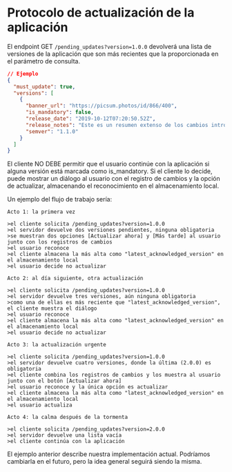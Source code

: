 # Protocolo de actualización de la aplicación

El endpoint GET `/pending_updates?version=1.0.0` devolverá una lista de versiones de la aplicación que son más recientes que la proporcionada en el parámetro de consulta.

```json
// Ejemplo
{
  "must_update": true,
  "versions": [
    {
      "banner_url": "https://picsum.photos/id/866/400",
      "is_mandatory": false,
      "release_date": "2019-10-12T07:20:50.52Z",
      "release_notes": "Este es un resumen extenso de los cambios introducidos en la nueva versión, que puede incluir saltos de línea.\n\n- Característica 1\n- Característica 2",
      "semver": "1.1.0"
    }
  ]
}
```
El cliente NO DEBE permitir que el usuario continúe con la aplicación si alguna versión está marcada como is_mandatory. Si el cliente lo decide, puede mostrar un diálogo al usuario con el registro de cambios y la opción de actualizar, almacenando el reconocimiento en el almacenamiento local.

Un ejemplo del flujo de trabajo sería:

~~~
Acto 1: la primera vez

>el cliente solicita /pending_updates?version=1.0.0
>el servidor devuelve dos versiones pendientes, ninguna obligatoria
>se muestran dos opciones [Actualizar ahora] y [Más tarde] al usuario junto con los registros de cambios
>el usuario reconoce
>el cliente almacena la más alta como "latest_acknowledged_version" en el almacenamiento local
>el usuario decide no actualizar

Acto 2: al día siguiente, otra actualización

>el cliente solicita /pending_updates?version=1.0.0
>el servidor devuelve tres versiones, aún ninguna obligatoria
>como una de ellas es más reciente que "latest_acknowledged_version", el cliente muestra el diálogo
>el usuario reconoce
>el cliente almacena la más alta como "latest_acknowledged_version" en el almacenamiento local
>el usuario decide no actualizar

Acto 3: la actualización urgente

>el cliente solicita /pending_updates?version=1.0.0
>el servidor devuelve cuatro versiones, donde la última (2.0.0) es obligatoria
>el cliente combina los registros de cambios y los muestra al usuario junto con el botón [Actualizar ahora]
>el usuario reconoce y la única opción es actualizar
>el cliente almacena la más alta como "latest_acknowledged_version" en el almacenamiento local
>el usuario actualiza

Acto 4: la calma después de la tormenta

>el cliente solicita /pending_updates?version=2.0.0
>el servidor devuelve una lista vacía
>el cliente continúa con la aplicación
~~~
El ejemplo anterior describe nuestra implementación actual.
Podríamos cambiarla en el futuro, pero la idea general seguirá siendo la misma.



